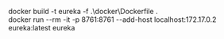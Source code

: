 docker build -t eureka -f .\docker\Dockerfile .             
docker run --rm -it -p 8761:8761 --add-host localhost:172.17.0.2 eureka:latest eureka 